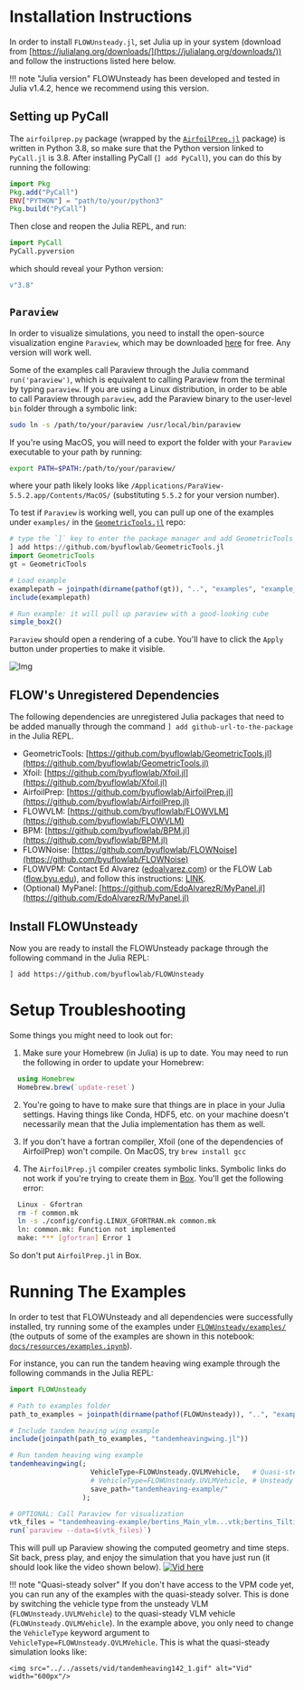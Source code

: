 # Installation Instructions

In order to install `FLOWUnsteady.jl`, set Julia up in your system (download from [https://julialang.org/downloads/](https://julialang.org/downloads/)) and follow the instructions listed here below.


!!! note "Julia version"
    FLOWUnsteady has been developed and tested in Julia v1.4.2, hence we recommend using this version.

## Setting up PyCall

The `airfoilprep.py` package (wrapped by the [`AirfoilPrep.jl`](https://github.com/byuflowlab/AirfoilPrep.jl) package) is written in Python 3.8, so make sure that the Python version linked to `PyCall.jl` is 3.8. After installing PyCall (`] add PyCall`), you can do this by running the following:

```julia
import Pkg
Pkg.add("PyCall")
ENV["PYTHON"] = "path/to/your/python3"
Pkg.build("PyCall")
```

Then close and reopen the Julia REPL, and run:

```julia
import PyCall
PyCall.pyversion
```

which should reveal your Python version:

```julia
v"3.8"
```

## `Paraview`

In order to visualize simulations, you need to install the open-source visualization engine `Paraview`, which may be downloaded [here](https://www.paraview.org/download/) for free. Any version will work well.

Some of the examples call Paraview through the Julia command `run('paraview')`, which is equivalent to calling Paraview from the terminal by typing `paraview`. If you are using a Linux distribution, in order to be able to call Paraview through `paraview`, add the Paraview binary to the user-level `bin` folder through a symbolic link:
```bash
sudo ln -s /path/to/your/paraview /usr/local/bin/paraview
```
If you're using MacOS, you will need to export the folder with your `Paraview` executable to your path by running:
```bash
export PATH=$PATH:/path/to/your/paraview/
```

where your path likely looks like `/Applications/ParaView-5.5.2.app/Contents/MacOS/` (substituting `5.5.2` for your version number).

To test if `Paraview` is working well, you can pull up one of the examples under `examples/` in the [`GeometricTools.jl`](https://github.com/byuflowlab/GeometricTools.jl.git) repo:

```julia
# type the `]` key to enter the package manager and add GeometricTools
] add https://github.com/byuflowlab/GeometricTools.jl
import GeometricTools
gt = GeometricTools

# Load example
examplepath = joinpath(dirname(pathof(gt)), "..", "examples", "example_simple.jl")
include(examplepath)

# Run example: it will pull up paraview with a good-looking cube
simple_box2()
```

`Paraview` should open a rendering of a cube. You'll have to click the `Apply` button under properties to make it visible.

![Img](../assets/howtofigs/simple_cube.png)


## FLOW's Unregistered Dependencies

The following dependencies are unregistered Julia packages that need to be added manually through the command `] add github-url-to-the-package` in the Julia REPL.

* GeometricTools: [https://github.com/byuflowlab/GeometricTools.jl](https://github.com/byuflowlab/GeometricTools.jl)
* Xfoil: [https://github.com/byuflowlab/Xfoil.jl](https://github.com/byuflowlab/Xfoil.jl)
* AirfoilPrep: [https://github.com/byuflowlab/AirfoilPrep.jl](https://github.com/byuflowlab/AirfoilPrep.jl)
* FLOWVLM: [https://github.com/byuflowlab/FLOWVLM](https://github.com/byuflowlab/FLOWVLM)
* BPM: [https://github.com/byuflowlab/BPM.jl](https://github.com/byuflowlab/BPM.jl)
* FLOWNoise: [https://github.com/byuflowlab/FLOWNoise](https://github.com/byuflowlab/FLOWNoise)
* FLOWVPM: Contact Ed Alvarez ([edoalvarez.com](https://edoalvarez.com)) or the FLOW Lab ([flow.byu.edu](http://flow.byu.edu/)), and follow this instructions: [LINK](https://nbviewer.jupyter.org/url/edoalvar2.groups.et.byu.net/LabNotebook/202008/FLOWVPMSetupFinal.ipynb).
* (Optional) MyPanel: [https://github.com/EdoAlvarezR/MyPanel.jl](https://github.com/EdoAlvarezR/MyPanel.jl)

## Install FLOWUnsteady

Now you are ready to install the FLOWUnsteady package through the following command in the Julia REPL:

```
] add https://github.com/byuflowlab/FLOWUnsteady
```

# Setup Troubleshooting

Some things you might need to look out for:

1. Make sure your Homebrew (in Julia) is up to date. You may need to run the following in order to update your Homebrew:
```julia
  using Homebrew
  Homebrew.brew(`update-reset`)
```

2. You're going to have to make sure that things are in place in your Julia settings. Having things like Conda, HDF5, etc. on your machine doesn't necessarily mean that the Julia implementation has them as well.

3. If you don't have a fortran compiler, Xfoil (one of the dependencies of AirfoilPrep) won't compile.  On MacOS, try `brew install gcc`

4. The `AirfoilPrep.jl` compiler creates symbolic links. Symbolic links do not work if you're trying to create them in [Box](http://box.byu.edu/). You'll get the following error:
```bash
  Linux - Gfortran
  rm -f common.mk
  ln -s ./config/config.LINUX_GFORTRAN.mk common.mk
  ln: common.mk: Function not implemented
  make: *** [gfortran] Error 1
```
So don't put `AirfoilPrep.jl` in Box.

# Running The Examples

In order to test that FLOWUnsteady and all dependencies were successfully installed, try running some of the examples under [`FLOWUnsteady/examples/`](https://github.com/byuflowlab/FLOWUnsteady/blob/master/examples/) (the outputs of some of the examples are shown in this notebook: [`docs/resources/examples.ipynb`](https://nbviewer.jupyter.org/github/byuflowlab/FLOWUnsteady/blob/master/docs/resources/examples.ipynb)).

For instance, you can run the tandem heaving wing example through the following commands in the Julia REPL:

```julia
import FLOWUnsteady

# Path to examples folder
path_to_examples = joinpath(dirname(pathof(FLOWUnsteady)), "..", "examples")

# Include tandem heaving wing example
include(joinpath(path_to_examples, "tandemheavingwing.jl"))

# Run tandem heaving wing example
tandemheavingwing(;
                    VehicleType=FLOWUnsteady.QVLMVehicle,   # Quasi-steady solver
                    # VehicleType=FLOWUnsteady.UVLMVehicle, # Unsteady solver (requires FLOWVPM)
                    save_path="tandemheaving-example/"
                  );

# OPTIONAL: Call Paraview for visualization
vtk_files = "tandemheaving-example/bertins_Main_vlm...vtk;bertins_Tilting_Tandem_vlm...vtk;bertins_pfield...vtk;"
run(`paraview --data=$(vtk_files)`)
```

This will pull up Paraview showing the computed geometry and time steps. Sit back, press play, and enjoy the simulation that you have just run (it should look like the video shown below).
[![Vid here](../assets/img/play01_wide.png)](https://youtu.be/Pch94bKpjrQ)


!!! note "Quasi-steady solver"
    If you don't have access to the VPM code yet, you can run any of the examples with the quasi-steady solver. This is done by switching the vehicle type from the unsteady VLM (`FLOWUnsteady.UVLMVehicle`) to the quasi-steady VLM vehicle (`FLOWUnsteady.QVLMVehicle`). In the example above, you only need to change the `VehicleType` keyword argument to `VehicleType=FLOWUnsteady.QVLMVehicle`. This is what the quasi-steady simulation looks like:

```@raw html
<img src="../../assets/vid/tandemheaving142_1.gif" alt="Vid" width="600px"/>
```
